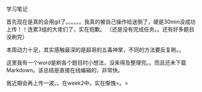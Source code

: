 学习笔记


首先现在是真的会用git了。。。。。。我真的被自己操作给迷倒了，硬是30min没成功上传！！连累3组的大佬们了，实在抱歉。
（还是没有完成任务。。还有好多题目没刷完）


本周动力十足，其实感触最深的是超哥的五毒神掌，不同的方法要反复刷。。

这里我有一个word是刷各个题目时小想法，没来得及整理完。。而且还未下载Markdown。该总结是直接在线编辑的，非常快。

我近期会再上传一波。。在week2中。实在惭愧=。=
